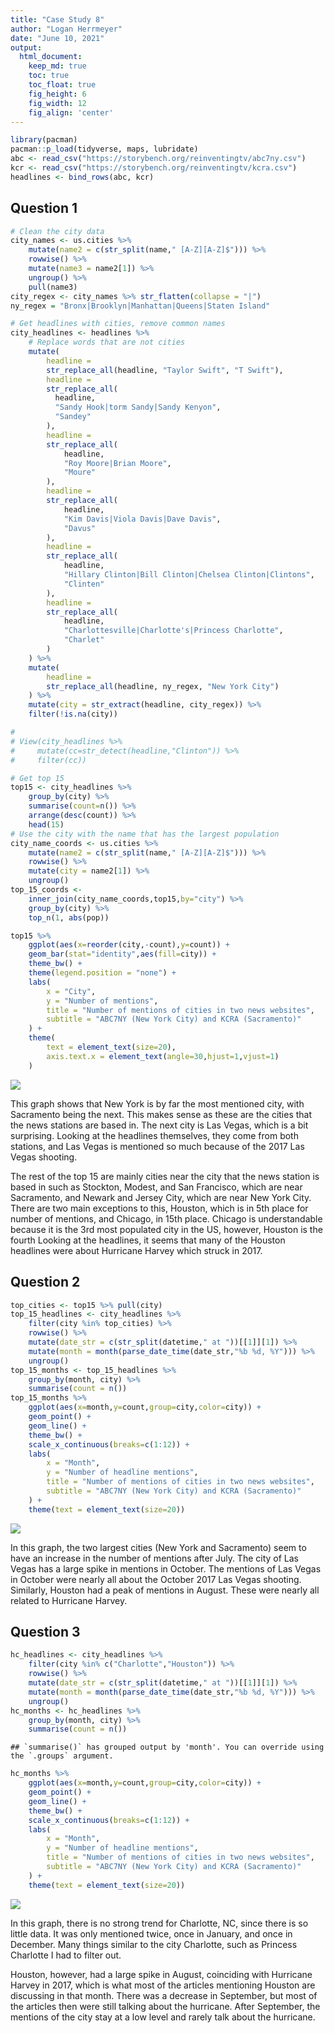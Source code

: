 ```yaml
---
title: "Case Study 8"
author: "Logan Herrmeyer"
date: "June 10, 2021"
output:
  html_document:  
    keep_md: true
    toc: true
    toc_float: true
    fig_height: 6
    fig_width: 12
    fig_align: 'center'
---
```





```r
library(pacman)
pacman::p_load(tidyverse, maps, lubridate)
abc <- read_csv("https://storybench.org/reinventingtv/abc7ny.csv")
kcr <- read_csv("https://storybench.org/reinventingtv/kcra.csv")
headlines <- bind_rows(abc, kcr)
```


## Question 1


```r
# Clean the city data
city_names <- us.cities %>% 
    mutate(name2 = c(str_split(name," [A-Z][A-Z]$"))) %>%
    rowwise() %>%
    mutate(name3 = name2[1]) %>%
    ungroup() %>%
    pull(name3)
city_regex <- city_names %>% str_flatten(collapse = "|")
ny_regex = "Bronx|Brooklyn|Manhattan|Queens|Staten Island"

# Get headlines with cities, remove common names
city_headlines <- headlines %>%
    # Replace words that are not cities
    mutate(
        headline =
        str_replace_all(headline, "Taylor Swift", "T Swift"),
        headline = 
        str_replace_all(
          headline,
          "Sandy Hook|torm Sandy|Sandy Kenyon",
          "Sandey"
        ),
        headline =
        str_replace_all(
            headline,
            "Roy Moore|Brian Moore",
            "Moure"
        ),
        headline =
        str_replace_all(
            headline,
            "Kim Davis|Viola Davis|Dave Davis",
            "Davus"
        ),
        headline =
        str_replace_all(
            headline,
            "Hillary Clinton|Bill Clinton|Chelsea Clinton|Clintons",
            "Clinten"
        ),
        headline =
        str_replace_all(
            headline,
            "Charlottesville|Charlotte's|Princess Charlotte",
            "Charlet"
        )
    ) %>%
    mutate(
        headline = 
        str_replace_all(headline, ny_regex, "New York City")
    ) %>%
    mutate(city = str_extract(headline, city_regex)) %>%
    filter(!is.na(city))

# 
# View(city_headlines %>%
#     mutate(cc=str_detect(headline,"Clinton")) %>%
#     filter(cc))

# Get top 15
top15 <- city_headlines %>%
    group_by(city) %>%
    summarise(count=n()) %>%
    arrange(desc(count)) %>%
    head(15)
# Use the city with the name that has the largest population
city_name_coords <- us.cities %>% 
    mutate(name2 = c(str_split(name," [A-Z][A-Z]$"))) %>%
    rowwise() %>%
    mutate(city = name2[1]) %>%
    ungroup()
top_15_coords <- 
    inner_join(city_name_coords,top15,by="city") %>%
    group_by(city) %>%
    top_n(1, abs(pop))
```


```r
top15 %>%
    ggplot(aes(x=reorder(city,-count),y=count)) +
    geom_bar(stat="identity",aes(fill=city)) +
    theme_bw() +
    theme(legend.position = "none") +
    labs(
        x = "City",
        y = "Number of mentions",
        title = "Number of mentions of cities in two news websites",
        subtitle = "ABC7NY (New York City) and KCRA (Sacramento)"
    ) +
    theme(
        text = element_text(size=20),
        axis.text.x = element_text(angle=30,hjust=1,vjust=1)
    )
```

![](cs08_files/figure-html/unnamed-chunk-4-1.png)<!-- -->

This graph shows that New York is by far the most mentioned city, with Sacramento being the next. This makes sense as these are the cities that the news stations are based in. The next city is Las Vegas, which is a bit surprising. Looking at the headlines themselves, they come from both stations, and Las Vegas is mentioned so much because of the 2017 Las Vegas shooting.

The rest of the top 15 are mainly cities near the city that the news station is based in such as Stockton, Modest, and San Francisco, which are near Sacramento, and Newark and Jersey City, which are near New York City. There are two main exceptions to this, Houston, which is in 5th place for number of mentions, and Chicago, in 15th place. Chicago is understandable because it is the 3rd most populated city in the US, however, Houston is the fourth Looking at the headlines, it seems that many of the Houston headlines were about Hurricane Harvey which struck in 2017.

## Question 2


```r
top_cities <- top15 %>% pull(city)
top_15_headlines <- city_headlines %>%
    filter(city %in% top_cities) %>%
    rowwise() %>%
    mutate(date_str = c(str_split(datetime," at "))[[1]][1]) %>%
    mutate(month = month(parse_date_time(date_str,"%b %d, %Y"))) %>%
    ungroup()
top_15_months <- top_15_headlines %>%
    group_by(month, city) %>%
    summarise(count = n())
top_15_months %>%
    ggplot(aes(x=month,y=count,group=city,color=city)) +
    geom_point() +
    geom_line() +
    theme_bw() +
    scale_x_continuous(breaks=c(1:12)) +
    labs(
        x = "Month",
        y = "Number of headline mentions",
        title = "Number of mentions of cities in two news websites",
        subtitle = "ABC7NY (New York City) and KCRA (Sacramento)"
    ) +
    theme(text = element_text(size=20))
```

![](cs08_files/figure-html/unnamed-chunk-5-1.png)<!-- -->

In this graph, the two largest cities (New York and Sacramento) seem to have an increase in the number of mentions after July. The city of Las Vegas has a large spike in mentions in October. The mentions of Las Vegas in October were nearly all about the October 2017 Las Vegas shooting. Similarly, Houston had a peak of mentions in August. These were nearly all related to Hurricane Harvey.

## Question 3


```r
hc_headlines <- city_headlines %>%
    filter(city %in% c("Charlotte","Houston")) %>%
    rowwise() %>%
    mutate(date_str = c(str_split(datetime," at "))[[1]][1]) %>%
    mutate(month = month(parse_date_time(date_str,"%b %d, %Y"))) %>%
    ungroup()
hc_months <- hc_headlines %>%
    group_by(month, city) %>%
    summarise(count = n())
```

```
## `summarise()` has grouped output by 'month'. You can override using the `.groups` argument.
```

```r
hc_months %>%
    ggplot(aes(x=month,y=count,group=city,color=city)) +
    geom_point() +
    geom_line() +
    theme_bw() +
    scale_x_continuous(breaks=c(1:12)) +
    labs(
        x = "Month",
        y = "Number of headline mentions",
        title = "Number of mentions of cities in two news websites",
        subtitle = "ABC7NY (New York City) and KCRA (Sacramento)"
    ) +
    theme(text = element_text(size=20))
```

![](cs08_files/figure-html/unnamed-chunk-6-1.png)<!-- -->

In this graph, there is no strong trend for Charlotte, NC, since there is so little data. It was only mentioned twice, once in January, and once in December. Many things similar to the city Charlotte, such as Princess Charlotte I had to filter out.

Houston, however, had a large spike in August, coinciding with Hurricane Harvey in 2017, which is what most of the articles mentioning Houston are discussing in that month. There was a decrease in September, but most of the articles then were still talking about the hurricane. After September, the mentions of the city stay at a low level and rarely talk about the hurricane.
